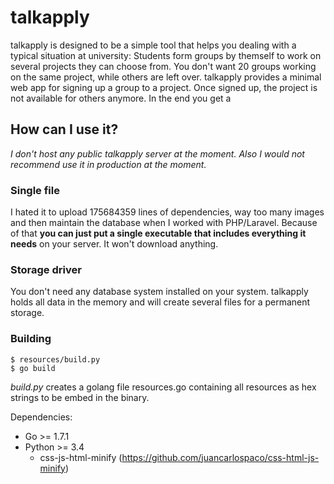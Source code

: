 # talkapply
talkapply is designed to be a simple tool that helps you dealing with a typical situation at university: 
Students form groups by themself to work on several projects they can choose from. 
You don't want 20 groups working on the same project, while others are left over. 
talkapply provides a minimal web app for signing up a group to a project. 
Once signed up, the project is not available for others anymore.
In the end you get a 

## How can I use it?
*I don't host any public talkapply server at the moment. Also I would not recommend use it in production at the moment.*

### Single file
I hated it to upload 175684359 lines of dependencies, way too many images and then maintain the database when I worked with PHP/Laravel. 
Because of that **you can just put a single executable that includes everything it needs** on your server. It won't download anything.

### Storage driver
You don't need any database system installed on your system. talkapply holds all data in the memory and will create several files for a permanent storage.

### Building
``` 
$ resources/build.py 
$ go build
```

*build.py* creates a golang file resources.go containing all resources as hex strings to be embed in the binary.

Dependencies:
* Go >= 1.7.1
* Python >= 3.4
  * css-js-html-minify (https://github.com/juancarlospaco/css-html-js-minify)
